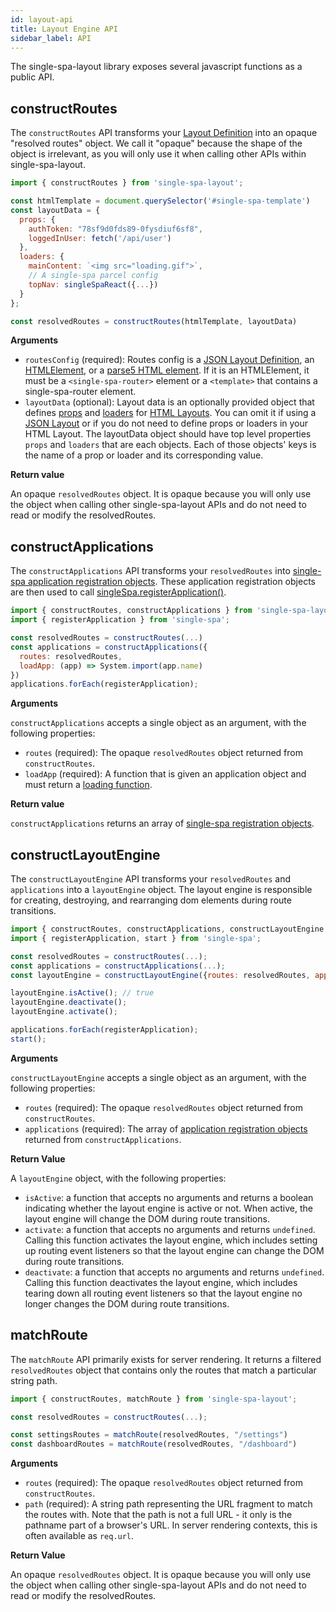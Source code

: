 ```yaml
---
id: layout-api
title: Layout Engine API
sidebar_label: API
---
```


The single-spa-layout library exposes several javascript functions as a public API.

## constructRoutes

The `constructRoutes` API transforms your [Layout Definition](./layout-definition.md) into an opaque "resolved routes" object. We call it "opaque" because the shape of the object is irrelevant, as you will only use it when calling other APIs within single-spa-layout.

```js
import { constructRoutes } from 'single-spa-layout';

const htmlTemplate = document.querySelector('#single-spa-template')
const layoutData = {
  props: {
    authToken: "78sf9d0fds89-0fysdiuf6sf8",
    loggedInUser: fetch('/api/user')
  },
  loaders: {
    mainContent: `<img src="loading.gif">`,
    // A single-spa parcel config
    topNav: singleSpaReact({...})
  }
};

const resolvedRoutes = constructRoutes(htmlTemplate, layoutData)
```

**Arguments**

- `routesConfig` (required): Routes config is a [JSON Layout Definition](./layout-definition.md#json-layouts), an [HTMLElement](https://developer.mozilla.org/en-US/docs/Web/API/HTMLElement), or a [parse5 HTML element](https://github.com/inikulin/parse5). If it is an HTMLElement, it must be a `<single-spa-router>` element or a `<template>` that contains a single-spa-router element.
- `layoutData` (optional): Layout data is an optionally provided object that defines [props](./layout-definition.md#props) and [loaders](./layout-definition.md#props) for [HTML Layouts](./layout-definition.md#html-layouts). You can omit it if using a [JSON Layout](./layout-definition.md#json-layout) or if you do not need to define props or loaders in your HTML Layout. The layoutData object should have top level properties `props` and `loaders` that are each objects. Each of those objects' keys is the name of a prop or loader and its corresponding value.

**Return value**

An opaque `resolvedRoutes` object. It is opaque because you will only use the object when calling other single-spa-layout APIs and do not need to read or modify the resolvedRoutes.

## constructApplications

The `constructApplications` API transforms your `resolvedRoutes` into [single-spa application registration objects](./configuration.md#registering-applications). These application registration objects are then used to call [singleSpa.registerApplication()](./api.md#registerapplication).

```js
import { constructRoutes, constructApplications } from 'single-spa-layout';
import { registerApplication } from 'single-spa';

const resolvedRoutes = constructRoutes(...)
const applications = constructApplications({
  routes: resolvedRoutes,
  loadApp: (app) => System.import(app.name)
})
applications.forEach(registerApplication);
```

**Arguments**

`constructApplications` accepts a single object as an argument, with the following properties:

- `routes` (required): The opaque `resolvedRoutes` object returned from `constructRoutes`.
- `loadApp` (required): A function that is given an application object and must return a [loading function](./configuration#loading-function-or-application).

**Return value**

`constructApplications` returns an array of [single-spa registration objects](./configuration.md#registering-applications).

## constructLayoutEngine

The `constructLayoutEngine` API transforms your `resolvedRoutes` and `applications` into a `layoutEngine` object. The layout engine is responsible for creating, destroying, and rearranging dom elements during route transitions.

```js
import { constructRoutes, constructApplications, constructLayoutEngine } from 'single-spa-layout';
import { registerApplication, start } from 'single-spa';

const resolvedRoutes = constructRoutes(...);
const applications = constructApplications(...);
const layoutEngine = constructLayoutEngine({routes: resolvedRoutes, applications: applications});

layoutEngine.isActive(); // true
layoutEngine.deactivate();
layoutEngine.activate();

applications.forEach(registerApplication);
start();
```

**Arguments**

`constructLayoutEngine` accepts a single object as an argument, with the following properties:

- `routes` (required): The opaque `resolvedRoutes` object returned from `constructRoutes`.
- `applications` (required): The array of [application registration objects](./configuration.md#registering-applications) returned from `constructApplications`.

**Return Value**

A `layoutEngine` object, with the following properties:

- `isActive`: a function that accepts no arguments and returns a boolean indicating whether the layout engine is active or not. When active, the layout engine will change the DOM during route transitions.
- `activate`: a function that accepts no arguments and returns `undefined`. Calling this function activates the layout engine, which includes setting up routing event listeners so that the layout engine can change the DOM during route transitions.
- `deactivate`: a function that accepts no arguments and returns `undefined`. Calling this function deactivates the layout engine, which includes tearing down all routing event listeners so that the layout engine no longer changes the DOM during route transitions.

## matchRoute

The `matchRoute` API primarily exists for server rendering. It returns a filtered `resolvedRoutes` object that contains only the routes that match a particular string path.

```js
import { constructRoutes, matchRoute } from 'single-spa-layout';

const resolvedRoutes = constructRoutes(...);

const settingsRoutes = matchRoute(resolvedRoutes, "/settings")
const dashboardRoutes = matchRoute(resolvedRoutes, "/dashboard")
```

**Arguments**

- `routes` (required): The opaque `resolvedRoutes` object returned from `constructRoutes`.
- `path` (required): A string path representing the URL fragment to match the routes with. Note that the path is not a full URL - it only is the pathname part of a browser's URL. In server rendering contexts, this is often available as `req.url`.

**Return Value**

An opaque `resolvedRoutes` object. It is opaque because you will only use the object when calling other single-spa-layout APIs and do not need to read or modify the resolvedRoutes.